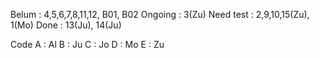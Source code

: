 Belum : 4,5,6,7,8,11,12, B01, B02
Ongoing : 3(Zu)
Need test :  2,9,10,15(Zu), 1(Mo)
Done : 13(Ju), 14(Ju)

Code
A : Al
B : Ju
C : Jo
D : Mo
E : Zu
